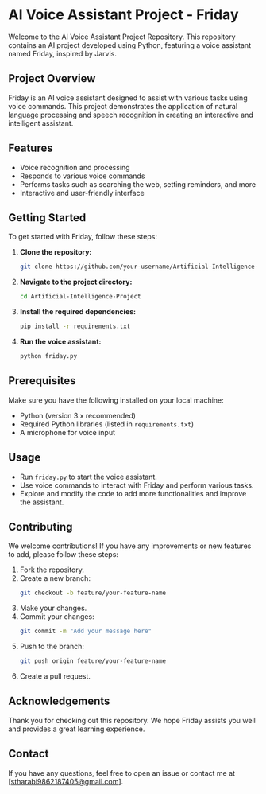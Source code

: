 # AI Voice Assistant Project - Friday

Welcome to the AI Voice Assistant Project Repository. This repository contains an AI project developed using Python, featuring a voice assistant named Friday, inspired by Jarvis.

## Project Overview

Friday is an AI voice assistant designed to assist with various tasks using voice commands. This project demonstrates the application of natural language processing and speech recognition in creating an interactive and intelligent assistant.

## Features

- Voice recognition and processing
- Responds to various voice commands
- Performs tasks such as searching the web, setting reminders, and more
- Interactive and user-friendly interface

## Getting Started

To get started with Friday, follow these steps:

1. **Clone the repository:**
    ```bash
    git clone https://github.com/your-username/Artificial-Intelligence-Project.git
    ```

2. **Navigate to the project directory:**
    ```bash
    cd Artificial-Intelligence-Project
    ```

3. **Install the required dependencies:**
    ```bash
    pip install -r requirements.txt
    ```

4. **Run the voice assistant:**
    ```bash
    python friday.py
    ```

## Prerequisites

Make sure you have the following installed on your local machine:

- Python (version 3.x recommended)
- Required Python libraries (listed in `requirements.txt`)
- A microphone for voice input

## Usage

- Run `friday.py` to start the voice assistant.
- Use voice commands to interact with Friday and perform various tasks.
- Explore and modify the code to add more functionalities and improve the assistant.

## Contributing

We welcome contributions! If you have any improvements or new features to add, please follow these steps:

1. Fork the repository.
2. Create a new branch:
    ```bash
    git checkout -b feature/your-feature-name
    ```
3. Make your changes.
4. Commit your changes:
    ```bash
    git commit -m "Add your message here"
    ```
5. Push to the branch:
    ```bash
    git push origin feature/your-feature-name
    ```
6. Create a pull request.

## Acknowledgements

Thank you for checking out this repository. We hope Friday assists you well and provides a great learning experience.

## Contact

If you have any questions, feel free to open an issue or contact me at [stharabi9862187405@gmail.com].

